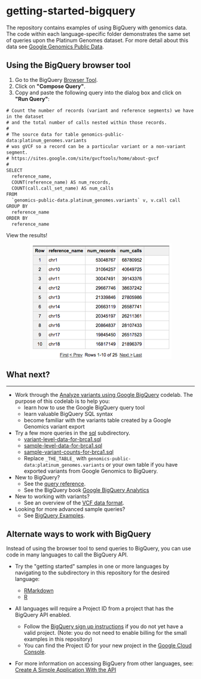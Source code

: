# getting-started-bigquery

The repository contains examples of using BigQuery with
genomics data. The code within each language-specific folder demonstrates the
same set of queries upon the Platinum Genomes dataset.  For more detail about
this data see [Google Genomics Public Data](https://cloud.google.com/genomics/data/platinum-genomes).

## Using the BigQuery browser tool

1. Go to the BigQuery [Browser Tool](https://bigquery.cloud.google.com/table/genomics-public-data:platinum_genomes.variants).
1. Click on **"Compose Query"**.
1. Copy and paste the following query into the dialog box and click on **"Run Query"**:
```
# Count the number of records (variant and reference segments) we have in the dataset
# and the total number of calls nested within those records.
# 
# The source data for table genomics-public-data:platinum_genomes.variants
# was gVCF so a record can be a particular variant or a non-variant segment.
# https://sites.google.com/site/gvcftools/home/about-gvcf
#
SELECT
  reference_name,
  COUNT(reference_name) AS num_records,
  COUNT(call.call_set_name) AS num_calls
FROM
  `genomics-public-data.platinum_genomes.variants` v, v.call call
GROUP BY
  reference_name
ORDER BY
  reference_name
```

View the results!

<img src="figure/result.png" title="Query Results" alt="Query Results" style="display: block; margin: auto;" />

## What next?
----------
  * Work through the [Analyze variants using Google BigQuery](http://googlegenomics.readthedocs.org/en/latest/use_cases/analyze_variants/analyze_variants_with_bigquery.html) codelab.  The purpose of this codelab is to help you:
    * learn how to use the Google BigQuery query tool
    * learn valuable BigQuery SQL syntax
    * become familiar with the variants table created by a Google Genomics variant export
  * Try a few more queries in the [sql](./sql) subdirectory.
    + [variant-level-data-for-brca1.sql](./sql/variant-level-data-for-brca1.sql)
    + [sample-level-data-for-brca1.sql](./sql/sample-level-data-for-brca1.sql)
    + [sample-variant-counts-for-brca1.sql](./sql/sample-variant-counts-for-brca1.sql)
    + Replace `_THE_TABLE_` with `genomics-public-data:platinum_genomes.variants` or your own table if you have exported variants from Google Genomics to BigQuery.
  * New to BigQuery?
    + See the [query reference](https://cloud.google.com/bigquery/query-reference).
    + See the BigQuery book [Google BigQuery Analytics](http://www.wiley.com/WileyCDA/WileyTitle/productCd-1118824822.html)
  * New to working with variants?
    + See an overview of the [VCF data format](http://vcftools.sourceforge.net/VCF-poster.pdf).
  * Looking for more advanced sample queries?
    + See [BigQuery Examples](https://github.com/googlegenomics/bigquery-examples).

Alternate ways to work with BigQuery
--------------------------------------

Instead of using the browser tool to send queries to BigQuery, you can use code in many languages to call the BigQuery API.

* Try the "getting started" samples in one or more languages by navigating to the subdirectory in this repository for the desired language:
  + [RMarkdown](./RMarkdown)
  + [R](./R)
* All languages will require a Project ID from a project that has the BigQuery API enabled.
  + Follow the [BigQuery sign up instructions](https://cloud.google.com/bigquery/sign-up) if you do not yet have a valid project.  (Note: you do not need to enable billing for the small examples in this repository)
  + You can find the Project ID for your new project in the
  [Google Cloud Console](https://console.cloud.google.com).

* For more information on accessing BigQuery from other languages, see:
[Create A Simple Application With the API](https://cloud.google.com/bigquery/create-simple-app-api)
